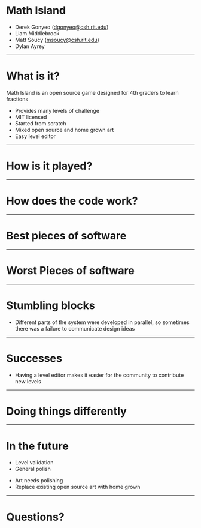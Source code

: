 # Math Island

- Derek Gonyeo (dgonyeo@csh.rit.edu)
- Liam Middlebrook
- Matt Soucy (msoucy@csh.rit.edu)
- Dylan Ayrey

---

# What is it?

Math Island is an open source game designed for 4th graders to learn fractions

+ Provides many levels of challenge
+ MIT licensed
+ Started from scratch
+ Mixed open source and home grown art
+ Easy level editor

---

# How is it played?

---

# How does the code work?

---

# Best pieces of software

---

# Worst Pieces of software

---

# Stumbling blocks

- Different parts of the system were developed in parallel, so sometimes there was a failure to communicate design ideas

---

# Successes

- Having a level editor makes it easier for the community to contribute new levels

---

# Doing things differently

---

# In the future

- Level validation
- General polish

+ Art needs polishing
+ Replace existing open source art with home grown

---

# Questions?
